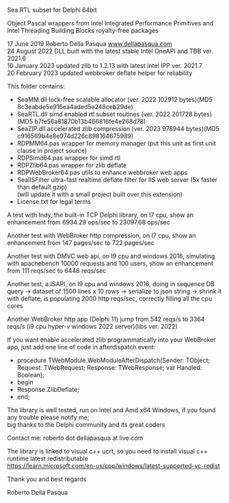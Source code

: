 Sea RTL subset for Delphi 64bit

Object Pascal wrappers from Intel Integrated Performance Primitives and Intel Threading Building Blocks royalty-free packages

17 June 2019 Roberto Della Pasqua www.dellapasqua.com<br>
24 August 2022 DLL built with the latest stable Intel OneAPI and TBB ver. 2021.6<br>
10 January 2023 updated zlib to 1.2.13 with latest Intel IPP ver. 2021.7<br>
20 February 2023 updated webbroker deflate helper for reliability

This folder contains:

- SeaMM.dll lock-free scalable allocator (ver. 2022 102912 bytes)(MD5 8c3eabde5e916ea4aded5e248ceb29de)
- SeaRTL.dll simd enabled rtl subset routines (ver. 2022 201728 bytes)(MD5 b7fe56a81870b13b466816fe4e268d78)
- SeaZIP.dll accelerated zlib compression (ver. 2023 978944 bytes)(MD5 c916569b4e8e974d226c898164675989) 
- RDPMM64.pas wrapper for memory manager (put this unit as first unit clause in project source)
- RDPSimd64.pas wrapper for simd rtl
- RDPZlib64.pas wrapper for zlib deflate
- RDPWebBroker64.pas utils to enhance webbroker web apps<br>
- SeaIISFilter ultra-fast realtime deflate filter for IIS web server (5x faster than default gzip)<br>
(will update it with a small project built over this extension)
- License.txt for legal terms

A test with Indy, the built-in TCP Delphi library, on I7 cpu, show an enhancement from 6934.29 ops/sec to 23097.68 ops/sec

Another test with WebBroker http compression, on I7 cpu, show an enhancement from 147 pages/sec to 722 pages/sec

Another test with DMVC web api, on I9 cpu and windows 2016, simulating with apachebench 10000 requests and 100 users, show an enhancement from 111 reqs/sec to 6448 reqs/sec

Another test, a ISAPI, on I9 cpu and windows 2016, doing in sequence DB query -> dataset of 1500 lines x 10 rows -> serialize to json string -> shrink it with deflate, is populating 2000 http reqs/sec, correctly filling all the cpu cores

Another WebBroker http app (Delphi 11) jump from 542 reqs/s to 3364 reqs/s (i9 cpu hyper-v windows 2022 server)(libs ver. 2022)

If you want enable accelerated zlib programmatically into your WebBroker app, just add one line of code in afterdispatch event:

- procedure TWebModule.WebModuleAfterDispatch(Sender: TObject; Request: TWebRequest; Response: TWebResponse; var Handled: Boolean); 
- begin 
- Response.ZlibDeflate;
- end;

The library is well tested, run on Intel and Amd x64 Windows, if you found any trouble please notify me;<br>
big thanks to the Delphi community and its great coders<br>

Contact me: roberto dot dellapasqua at live.com

The library is linked to visual c++ ucrt, so you need to install visual c++ runtime latest redistributable<br>
https://learn.microsoft.com/en-us/cpp/windows/latest-supported-vc-redist

Thank you and best regards

Roberto Della Pasqua
